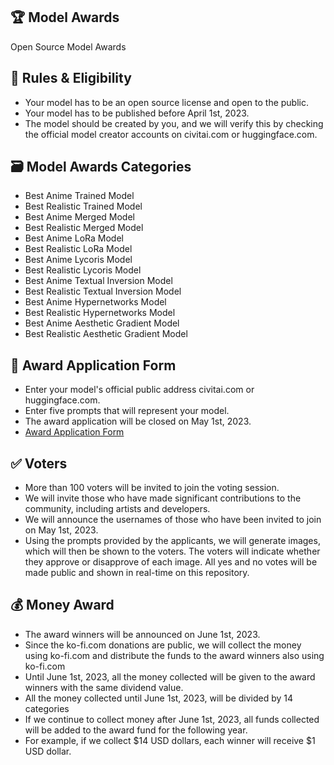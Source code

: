 ## 🏆 Model Awards
Open Source Model Awards

## 📕 Rules & Eligibility
- Your model has to be an open source license and open to the public.
- Your model has to be published before April 1st, 2023.
- The model should be created by you, and we will verify this by checking the official model creator accounts on civitai.com or huggingface.com.

## 🗃 Model Awards Categories
- Best Anime Trained Model
- Best Realistic Trained Model
- Best Anime Merged Model
- Best Realistic Merged Model
- Best Anime LoRa Model
- Best Realistic LoRa Model
- Best Anime Lycoris Model
- Best Realistic Lycoris Model
- Best Anime Textual Inversion Model
- Best Realistic Textual Inversion Model
- Best Anime Hypernetworks Model
- Best Realistic Hypernetworks Model
- Best Anime Aesthetic Gradient Model
- Best Realistic Aesthetic Gradient Model

## 📄 Award Application Form

- Enter your model's official public address civitai.com or huggingface.com.
- Enter five prompts that will represent your model.
- The award application will be closed on May 1st, 2023.
- [Award Application Form](https://github.com/camenduru/awards/issues/new?assignees=&labels=&template=award_application.yml)

## ✅ Voters
- More than 100 voters will be invited to join the voting session. 
- We will invite those who have made significant contributions to the community, including artists and developers.
- We will announce the usernames of those who have been invited to join on May 1st, 2023.
- Using the prompts provided by the applicants, we will generate images, which will then be shown to the voters. The voters will indicate whether they approve or disapprove of each image. All yes and no votes will be made public and shown in real-time on this repository.  

## 💰 Money Award
- The award winners will be announced on June 1st, 2023.
- Since the ko-fi.com donations are public, we will collect the money using ko-fi.com and distribute the funds to the award winners also using ko-fi.com
- Until June 1st, 2023, all the money collected will be given to the award winners with the same dividend value. 
- All the money collected until June 1st, 2023, will be divided by 14 categories
- If we continue to collect money after June 1st, 2023, all funds collected will be added to the award fund for the following year.
- For example, if we collect $14 USD dollars, each winner will receive $1 USD dollar.
